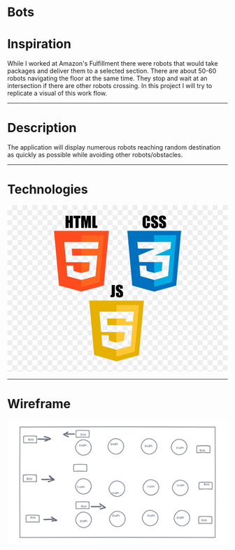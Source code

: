 # Bots
# Inspiration
While I worked at Amazon's Fulfillment there were robots that would take packages and deliver them to a selected section. There are about 50-60 robots navigating the floor at the same time. They stop and wait at an intersection if there are other robots crossing. In this project I will try to replicate a visual of this work flow. 
***
# Description
The application will display numerous robots reaching random destination as quickly as possible while avoiding other robots/obstacles.
***
# Technologies
![](images/tech.png)
***
# Wireframe
![](images/Bots.png)